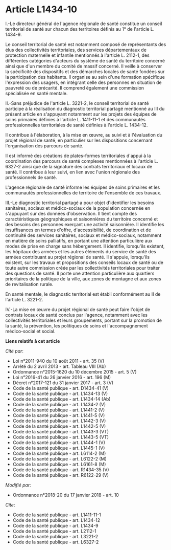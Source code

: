 # Article L1434-10

I.-Le directeur général de l'agence régionale de santé constitue un conseil territorial de santé sur chacun des territoires
définis au 1° de l'article L. 1434-9.

Le conseil territorial de santé est notamment composé de représentants des élus des collectivités territoriales, des services
départementaux de protection maternelle et infantile mentionnés à l'article L. 2112-1, des différentes catégories d'acteurs
du système de santé du territoire concerné ainsi que d'un membre du comité de massif concerné. Il veille à conserver la
spécificité des dispositifs et des démarches locales de santé fondées sur la participation des habitants. Il organise au sein
d'une formation spécifique l'expression des usagers, en intégrant celle des personnes en situation de pauvreté ou de
précarité. Il comprend également une commission spécialisée en santé mentale.

II.-Sans préjudice de l'article L. 3221-2, le conseil territorial de santé participe à la réalisation du diagnostic
territorial partagé mentionné au III du présent article en s'appuyant notamment sur les projets des équipes de soins
primaires définies à l'article L. 1411-11-1 et des communautés professionnelles territoriales de santé définies à l'article
L. 1434-12.

Il contribue à l'élaboration, à la mise en œuvre, au suivi et à l'évaluation du projet régional de santé, en particulier sur
les dispositions concernant l'organisation des parcours de santé.

Il est informé des créations de plates-formes territoriales d'appui à la coordination des parcours de santé complexes
mentionnées à l'article L. 6327-2 ainsi que de la signature des contrats territoriaux et locaux de santé. Il contribue à leur
suivi, en lien avec l'union régionale des professionnels de santé.

L'agence régionale de santé informe les équipes de soins primaires et les communautés professionnelles de territoire de
l'ensemble de ces travaux.

III.-Le diagnostic territorial partagé a pour objet d'identifier les besoins sanitaires, sociaux et médico-sociaux de la
population concernée en s'appuyant sur des données d'observation. Il tient compte des caractéristiques géographiques et
saisonnières du territoire concerné et des besoins des personnes exerçant une activité saisonnière. Il identifie les
insuffisances en termes d'offre, d'accessibilité, de coordination et de continuité des services sanitaires, sociaux et
médico-sociaux, notamment en matière de soins palliatifs, en portant une attention particulière aux modes de prise en charge
sans hébergement. Il identifie, lorsqu'ils existent, les hôpitaux des armées et les autres éléments du service de santé des
armées contribuant au projet régional de santé. Il s'appuie, lorsqu'ils existent, sur les travaux et propositions des
conseils locaux de santé ou de toute autre commission créée par les collectivités territoriales pour traiter des questions de
santé. Il porte une attention particulière aux quartiers prioritaires de la politique de la ville, aux zones de montagne et
aux zones de revitalisation rurale.

En santé mentale, le diagnostic territorial est établi conformément au II de l'article L. 3221-2.

IV.-La mise en œuvre du projet régional de santé peut faire l'objet de contrats locaux de santé conclus par l'agence,
notamment avec les collectivités territoriales et leurs groupements, portant sur la promotion de la santé, la prévention, les
politiques de soins et l'accompagnement médico-social et social.

**Liens relatifs à cet article**

_Cité par_:

  - Loi n°2011-940 du 10 août 2011 - art. 35 (V)
  - Arrêté du 2 avril 2013 - art. Tableau VIII (Ab)
  - Ordonnance n°2015-1620 du 10 décembre 2015 - art. 5 (V)
  - Loi n°2016-41 du 26 janvier 2016 - art. 196 (M)
  - Décret n°2017-121 du 31 janvier 2017 - art. 3 (V)
  - Code de la santé publique - art. D1434-41 (V)
  - Code de la santé publique - art. L1434-13 (V)
  - Code de la santé publique - art. L1434-14 (Ab)
  - Code de la santé publique - art. L1434-2 (V)
  - Code de la santé publique - art. L1441-2 (V)
  - Code de la santé publique - art. L1441-5 (V)
  - Code de la santé publique - art. L1442-3 (V)
  - Code de la santé publique - art. L1442-5 (V)
  - Code de la santé publique - art. L1443-3 (VT)
  - Code de la santé publique - art. L1443-5 (VT)
  - Code de la santé publique - art. L1444-1 (V)
  - Code de la santé publique - art. L1445-1 (V)
  - Code de la santé publique - art. L6114-2 (M)
  - Code de la santé publique - art. L6122-2 (M)
  - Code de la santé publique - art. L6161-8 (M)
  - Code de la santé publique - art. R1434-35 (V)
  - Code de la santé publique - art. R6122-29 (V)

_Modifié par_:

  - Ordonnance n°2018-20 du 17 janvier 2018 - art. 10

_Cite_:

  - Code de la santé publique - art. L1411-11-1
  - Code de la santé publique - art. L1434-12
  - Code de la santé publique - art. L1434-9
  - Code de la santé publique - art. L2112-1
  - Code de la santé publique - art. L3221-2
  - Code de la santé publique - art. L6327-2
